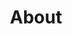 ---
permalink: /about/
title: "About"
layout: about
author_profile: false
about:
  title: "About"
  content: >       
    My name is Ferran Martínez and I'm a PhD. Student based in Barcelona. If I 
    had to describe myself, I would say that I'm a passionate person that loves 
    robotics, artificial intelligence and the idea of pushing the knowledge of 
    humanity to a further level.<br><br>
    
    Aside from my job, I like to read (both technological or non technological stuff)
    and different kind of competitions (robotics competitions, hackatons and so on). 
    That helps me to learn technologies outside my main research interests (like 
    web development!), be a more polivalent developer and develop the projects
    that come to my mind.<br><br>
    
    In my free time I like to go to museums and expos, hit the gym, play guitar 
    or just trying to go outside my comfort zone.
  image_path: "/assets/images/bio-photo.png"
experience:
  title: "Experience"
  experience_row:
    - logo_path: "/assets/images/iri-logo.png"
      title: "PhD. Student at IRI"
      date: "September 2021 - Now"
      info: "As PhD. Student at IRI my job is related to improve the current 
      knowledge in social robotics. The idea is to study how to use social robots
      in public spaces, which includes topics like which are the best techniques to
      allow communication with humans in noisy environments, how to protect user 
      information, how to notify a user that its information is being stored and
      so on."
    - logo_path: "/assets/images/datision-logo.jpeg"
      title: "Software Developer at Datision"
      date: "November 2018 - March 2021"
      info: "As a Software Engineer at Datision my main task was to work on 
      industrial projects related to Artificial Intelligence. The idea was to use 
      AI to automatize processes, detect defects and failures in production lines 
      and similar tasks. In general the projects were based in SQL databases, Django 
      servers as backend and React applications as frontend, while AI sections
      were done with Tensorflow + Keras or Scikit-Learn, depending if Deep Learning 
      or Machine Learning was used."
    - logo_path: "/assets/images/iri-logo.png"
      title: "Intern at IRI"
      date: "June 2017 - October 2018"
      info: "As an intern at IRI I helped in both robotics competitions and technology 
      transference projects under the supervision of the Perception and Manipulation lab. 
      In both cases the technological stack was based on ROS and Python, combining robotics
      work with AI (mostly Computer Vision with Keras + Tensorflow)."
    - logo_path: "/assets/images/argosbpm-logo.png"
      title: "Software Developer at ArgosBPM"
      date: "March 2016 - November 2016"
      info: "As a developer at ArgosBPM, I was in charge of developing Javascript 
      scripts for ARIS platform, in order to raise user experience while working 
      with BPM processes. In addition, I helped to maintain the servers in which 
      ARIS was running, and I gave tech assistant to different kind of clients."
---